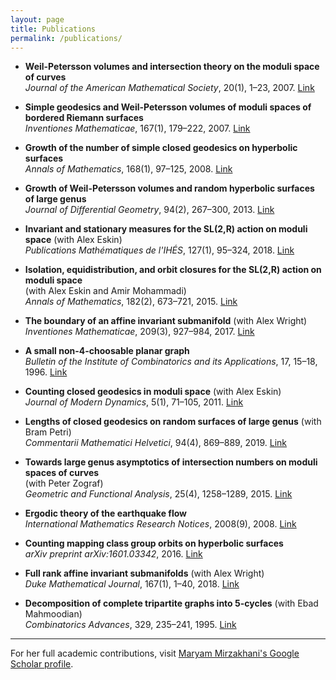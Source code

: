 ```yaml
---
layout: page
title: Publications
permalink: /publications/
---
```

- **Weil-Petersson volumes and intersection theory on the moduli space of curves**  
  *Journal of the American Mathematical Society*, 20(1), 1–23, 2007.
  [Link](https://scholar.google.com/scholar_lookup?title=Weil-Petersson%20volumes%20and%20intersection%20theory%20on%20the%20moduli%20space%20of%20curves&author=Maryam%20Mirzakhani)

- **Simple geodesics and Weil-Petersson volumes of moduli spaces of bordered Riemann surfaces**  
  *Inventiones Mathematicae*, 167(1), 179–222, 2007.
  [Link](https://doi.org/10.1007/s00222-006-0013-2)

- **Growth of the number of simple closed geodesics on hyperbolic surfaces**  
  *Annals of Mathematics*, 168(1), 97–125, 2008.
  [Link](https://doi.org/10.4007/annals.2008.168.97)

- **Growth of Weil-Petersson volumes and random hyperbolic surfaces of large genus**  
  *Journal of Differential Geometry*, 94(2), 267–300, 2013.
  [Link](https://projecteuclid.org/euclid.jdg/1377191354)

- **Invariant and stationary measures for the SL(2,R) action on moduli space** (with Alex Eskin)  
  *Publications Mathématiques de l'IHÉS*, 127(1), 95–324, 2018.
  [Link](https://doi.org/10.1007/s10240-018-0097-5)

- **Isolation, equidistribution, and orbit closures for the SL(2,R) action on moduli space**  
  (with Alex Eskin and Amir Mohammadi)  
  *Annals of Mathematics*, 182(2), 673–721, 2015.
  [Link](https://doi.org/10.4007/annals.2015.182.2.7)

- **The boundary of an affine invariant submanifold** (with Alex Wright)  
  *Inventiones Mathematicae*, 209(3), 927–984, 2017.
  [Link](https://doi.org/10.1007/s00222-017-0702-6)

- **A small non-4-choosable planar graph**  
  *Bulletin of the Institute of Combinatorics and its Applications*, 17, 15–18, 1996.
  [Link](https://www.researchgate.net/publication/2678377_A_Small_Non-4-Choosable_Planar_Graph)

- **Counting closed geodesics in moduli space** (with Alex Eskin)  
  *Journal of Modern Dynamics*, 5(1), 71–105, 2011.
  [Link](http://www.aimsciences.org/article/doi/10.3934/jmd.2011.5.71)

- **Lengths of closed geodesics on random surfaces of large genus** (with Bram Petri)  
  *Commentarii Mathematici Helvetici*, 94(4), 869–889, 2019.
  [Link](https://doi.org/10.4171/CMH/475)

- **Towards large genus asymptotics of intersection numbers on moduli spaces of curves**  
  (with Peter Zograf)  
  *Geometric and Functional Analysis*, 25(4), 1258–1289, 2015.
  [Link](https://doi.org/10.1007/s00039-015-0330-y)

- **Ergodic theory of the earthquake flow**  
  *International Mathematics Research Notices*, 2008(9), 2008.
  [Link](https://doi.org/10.1093/imrn/rnm116)

- **Counting mapping class group orbits on hyperbolic surfaces**  
  *arXiv preprint arXiv:1601.03342*, 2016.
  [Link](https://arxiv.org/abs/1601.03342)

- **Full rank affine invariant submanifolds** (with Alex Wright)  
  *Duke Mathematical Journal*, 167(1), 1–40, 2018.
  [Link](https://doi.org/10.1215/00127094-2017-0044)

- **Decomposition of complete tripartite graphs into 5-cycles** (with Ebad Mahmoodian)  
  *Combinatorics Advances*, 329, 235–241, 1995.
  [Link](https://www.researchgate.net/publication/235215293_Decomposition_of_Complete_Tripartite_Graphs_into_5-Cycles)

---

For her full academic contributions, visit [Maryam Mirzakhani's Google Scholar profile](https://scholar.google.com/citations?user=_nWTn_MAAAAJ).
